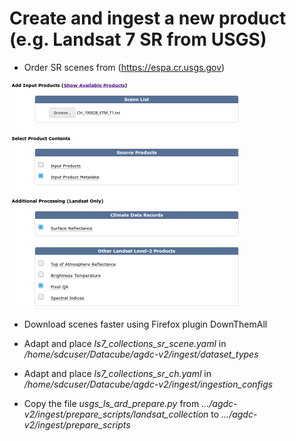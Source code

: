 # Create and ingest a new product (e.g. Landsat 7 SR from USGS)
* Order SR scenes from (https://espa.cr.usgs.gov)

![](../media/ordering_ESPA.png)

* Download scenes faster using Firefox plugin DownThemAll

* Adapt and place *ls7_collections_sr_scene.yaml* in */home/sdcuser/Datacube/agdc-v2/ingest/dataset_types*
* Adapt and place *ls7_collections_sr_ch.yaml* in */home/sdcuser/Datacube/agdc-v2/ingest/ingestion_configs*
* Copy the file *usgs_ls_ard_prepare.py* from *.../agdc-v2/ingest/prepare_scripts/landsat_collection* to *.../agdc-v2/ingest/prepare_scripts*

